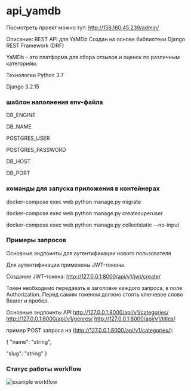 
# api_yamdb

Посмотреть проект можно тут: http://158.160.45.239/admin/

Описание: REST API для YaMDb Создан на основе библиотеки Django REST Framework (DRF)

YaMDb - это платформа для сбора отзывов и оценок по различным категориям.

Технологии Python 3.7

Django 3.2.15


### шаблон наполнения env-файла
DB_ENGINE

DB_NAME

POSTGRES_USER

POSTGRES_PASSWORD

DB_HOST

DB_PORT

### команды для запуска приложения в контейнерах
docker-compose exec web python manage.py migrate 

docker-compose exec web python manage.py createsuperuser

docker-compose exec web python manage.py collectstatic --no-input 

### Примеры запросов
Основные эндпоинты для аутентификации нового пользователя

Для аутентификации применены JWT-токены.

Создание JWT-токена:
http://127.0.0.1:8000/api/v1/jwt/create/

Токен необходимо передавать в заголовке каждого запроса, в поле Authorization. Перед самим токеном должно стоять ключевое слово Bearer и пробел.

Основные эндпоинты API
http://127.0.0.1:8000/api/v1/categories/
http://127.0.0.1:8000/api/v1/genres/
http://127.0.0.1:8000/api/v1/titles/

пример POST запроса на (http://127.0.0.1:8000/api/v1/categories/):

{
  "name": "string",
  
  "slug": "string"
}

### Статус работы workflow

![example workflow](https://github.com/OlesyaSim/yamdb_final/actions/workflows/yamdb_workflow.yml/badge.svg)

